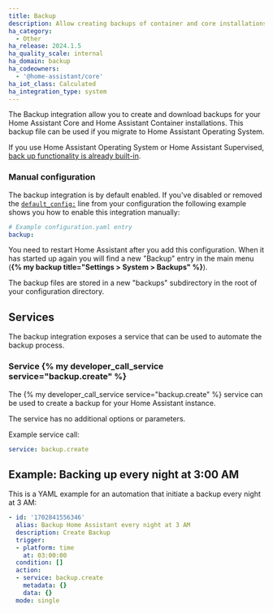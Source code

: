 ```yaml
---
title: Backup
description: Allow creating backups of container and core installations.
ha_category:
  - Other
ha_release: 2024.1.5
ha_quality_scale: internal
ha_domain: backup
ha_codeowners:
  - '@home-assistant/core'
ha_iot_class: Calculated
ha_integration_type: system
---
```


The Backup integration allow you to create and download backups for your Home Assistant Core and Home Assistant Container installations. This backup file can be used if you migrate to Home Assistant Operating System.

<div class="note">

If you use Home Assistant Operating System or Home Assistant Supervised, [back up functionality is already built-in](/common-tasks/os/#backups).

</div>


### Manual configuration

The backup integration is by default enabled. If you've disabled or removed the [`default_config:`](/integrations/default_config/) line from your configuration the following example shows you how to enable this integration manually:

```yaml
# Example configuration.yaml entry
backup:
```

You need to restart Home Assistant after you add this configuration.
When it has started up again you will find a new "Backup" entry in the main menu (**{% my backup title="Settings > System > Backups" %}**).

The backup files are stored in a new "backups" subdirectory in the root of your configuration directory.

## Services

The backup integration exposes a service that can be used to automate the backup
process.

### Service {% my developer_call_service service="backup.create" %}

The {% my developer_call_service service="backup.create" %} service can be used
to create a backup for your Home Assistant instance. 

The service has no additional options or parameters.

Example service call:

```yaml
service: backup.create
```

## Example: Backing up every night at 3:00 AM


This is a YAML example for an automation that initiate a backup every night
at 3 AM:

```yaml
- id: '1702841556346'
  alias: Backup Home Assistant every night at 3 AM
  description: Create Backup
  trigger:
  - platform: time
    at: 03:00:00
  condition: []
  action:
  - service: backup.create
    metadata: {}
    data: {}
  mode: single
```
